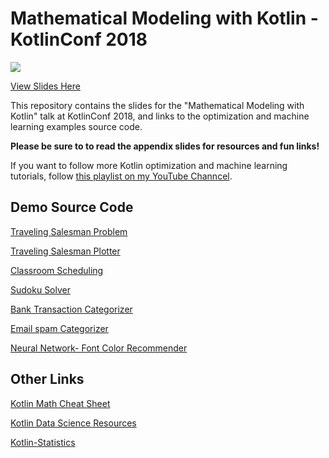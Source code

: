 # Mathematical Modeling with Kotlin - KotlinConf 2018

![](https://i.imgur.com/uvJSLd4.jpg)

[View Slides Here](https://github.com/thomasnield/kotlinconf-2018-mathematical-modeling/blob/master/kotlinconf_slides_2018.pdf)

This repository contains the slides for the "Mathematical Modeling with Kotlin" talk at KotlinConf 2018, and links to the optimization and machine learning examples source code.

**Please be sure to to read the appendix slides for resources and fun links!**

If you want to follow more Kotlin optimization and machine learning tutorials, follow [this playlist on my YouTube Channcel](https://www.youtube.com/playlist?list=PLYDlqiU6gadsBEHh-N861iWcBzazs4sEU
). 

## Demo Source Code 

[Traveling Salesman Problem](https://github.com/thomasnield/traveling_salesman_demo)

[Traveling Salesman Plotter](https://github.com/thomasnield/traveling_salesman_plotter)

[Classroom Scheduling](https://github.com/thomasnield/optimized-scheduling-demo)

[Sudoku Solver](https://github.com/thomasnield/kotlin-sudoku-solver)

[Bank Transaction Categorizer](https://github.com/thomasnield/bayes_user_input_prediction)

[Email spam Categorizer](https://github.com/thomasnield/bayes_email_spam)

[Neural Network- Font Color Recommender](https://github.com/thomasnield/kotlin_simple_neural_network)


## Other Links

 [Kotlin Math Cheat Sheet](https://github.com/thomasnield/kotlin_math_cheatsheet/blob/master/README.md)
 
 [Kotlin Data Science Resources](https://github.com/thomasnield/kotlin-data-science-resources)
 
 [Kotlin-Statistics](https://github.com/thomasnield/kotlin-statistics)
